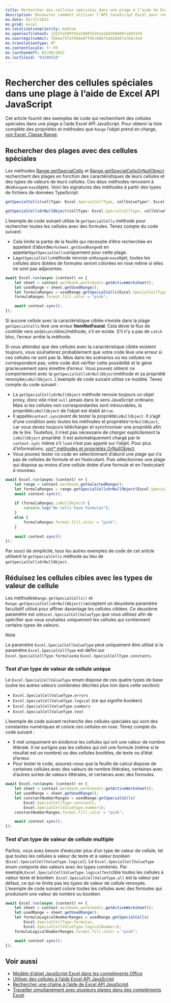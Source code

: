 ```yaml
---
title: Rechercher des cellules spéciales dans une plage à l’aide de Excel API JavaScript
description: Découvrez comment utiliser l’API JavaScript Excel pour rechercher des cellules spéciales, telles que des cellules avec des formules, des erreurs ou des nombres.
ms.date: 02/17/2022
ms.prod: excel
ms.localizationpriority: medium
ms.openlocfilehash: 1252fe599f93a3408fb161e2b8204600fa483339
ms.sourcegitcommit: 7b6ee73fa70b8e0ff45c68675dd26dd7a7b8c3e9
ms.translationtype: MT
ms.contentlocale: fr-FR
ms.lasthandoff: 03/08/2022
ms.locfileid: "63340518"
---
```

# <a name="find-special-cells-within-a-range-using-the-excel-javascript-api"></a>Rechercher des cellules spéciales dans une plage à l’aide de Excel API JavaScript

Cet article fournit des exemples de code qui recherchent des cellules spéciales dans une plage à l’aide Excel API JavaScript. Pour obtenir la liste complète des propriétés et méthodes que `Range` l’objet prend en charge, [voir Excel. Classe Range](/javascript/api/excel/excel.range).

## <a name="find-ranges-with-special-cells"></a>Rechercher des plages avec des cellules spéciales

Les méthodes [Range.getSpecialCells](/javascript/api/excel/excel.range#excel-excel-range-getspecialcells-member(1)) et [Range.getSpecialCellsOrNullObject](/javascript/api/excel/excel.range#excel-excel-range-getspecialcellsornullobject-member(1)) recherchent des plages en fonction des caractéristiques de leurs cellules et des types de valeurs de leurs cellules. Ces deux méthodes renvoient à des`RangeAreas`objets. Voici les signatures des méthodes à partir des types de fichiers de données TypeScript:

```typescript
getSpecialCells(cellType: Excel.SpecialCellType, cellValueType?: Excel.SpecialCellValueType): Excel.RangeAreas;
```

```typescript
getSpecialCellsOrNullObject(cellType: Excel.SpecialCellType, cellValueType?: Excel.SpecialCellValueType): Excel.RangeAreas;
```

L’exemple de code suivant utilise la `getSpecialCells` méthode pour rechercher toutes les cellules avec des formules. Tenez compte du code suivant:

- Cela limite la partie de la feuille qui nécessite d’être recherchée en appelant d’abord`Worksheet.getUsedRange`et en appelant`getSpecialCells`uniquement pour cette plage.
- La`getSpecialCells`méthode renvoie un`RangeAreas`objet, toutes les cellules alors dotées de formules seront colorées en rose même si elles ne sont pas adjacentes.

```js
await Excel.run(async (context) => {
    let sheet = context.workbook.worksheets.getActiveWorksheet();
    let usedRange = sheet.getUsedRange();
    let formulaRanges = usedRange.getSpecialCells(Excel.SpecialCellType.formulas);
    formulaRanges.format.fill.color = "pink";

    await context.sync();
});
```

Si aucune cellule avec la caractéristique ciblée n’existe dans la plage `getSpecialCells` lève une erreur **ItemNotFound**. Cela dévie le flux de contrôle vers un(e)`catch`bloc/méthode, s’il en existe. S’il n’y a pas de `catch` bloc, l’erreur arrête la méthode.

Si vous attendez que des cellules avec la caractéristique ciblée existent toujours, vous souhaiterez probablement que votre code  lève une erreur si ces cellules ne sont pas là. Mais dans les scénarios où les cellules ne correspondent pas; votre code doit vérifier cette possibilité et le gérer gracieusement sans émettre d’erreur. Vous pouvez obtenir ce comportement avec la `getSpecialCellsOrNullObject`méthode et sa propriété renvoyée`isNullObject`. L’exemple de code suivant utilise ce modèle. Tenez compte du code suivant :

- La `getSpecialCellsOrNullObject` méthode renvoie toujours un objet proxy, donc elle n’est `null` jamais dans le sens JavaScript ordinaire. Mais si les cellules non correspondantes sont introuvables, la propriété`isNullObject` de l’objet est établi à`true`.
- Il appelle`context.sync`*avant* de tester la propriété`isNullObject`. Il s’agit d’une condition avec toutes les méthodes et propriétés`*OrNullObject`, car vous devez toujours télécharger et synchroniser une propriété afin de le lire.  Toutefois, il n’est pas nécessaire de *charger explicitement* la `isNullObject` propriété. Il est automatiquement chargé par le `context.sync` même s’il `load` n’est pas appelé sur l’objet. Pour plus d’informations, [voir\* méthodes et propriétés OrNullObject](../develop/application-specific-api-model.md#ornullobject-methods-and-properties).
- Vous pouvez tester ce code en sélectionnant d’abord une plage qui n’a pas de cellules de formule et en l’exécutant. Puis sélectionnez une plage qui dispose au moins d’une cellule dotée d’une formule et en l’exécutant à nouveau.

```js
await Excel.run(async (context) => {
    let range = context.workbook.getSelectedRange();
    let formulaRanges = range.getSpecialCellsOrNullObject(Excel.SpecialCellType.formulas);
    await context.sync();
        
    if (formulaRanges.isNullObject) {
        console.log("No cells have formulas");
    }
    else {
        formulaRanges.format.fill.color = "pink";
    }
    
    await context.sync();
});
```

Par souci de simplicité, tous les autres exemples de code de cet article utilisent la `getSpecialCells` méthode au lieu de  `getSpecialCellsOrNullObject`.

## <a name="narrow-the-target-cells-with-cell-value-types"></a>Réduisez les cellules cibles avec les types de valeur de cellule

Les méthodes`Range.getSpecialCells()` et `Range.getSpecialCellsOrNullObject()`acceptent un deuxième paramètre facultatif utilisé pour affiner davantage les cellules ciblées. Ce deuxième paramètre est un`Excel.SpecialCellValueType` que vous utilisez afin de spécifier que vous souhaitez uniquement les cellules qui contiennent certains types de valeurs.

> [!NOTE]
> Le paramètre `Excel.SpecialCellValueType` peut uniquement être utilisé si le paramètre `Excel.SpecialCellType` est défini sur `Excel.SpecialCellType.formulas`ou `Excel.SpecialCellType.constants`.

### <a name="test-for-a-single-cell-value-type"></a>Test d’un type de valeur de cellule unique

Le `Excel.SpecialCellValueType` enum dispose de ces quatre types de base (outre les autres valeurs combinées décrites plus loin dans cette section):

- `Excel.SpecialCellValueType.errors`
- `Excel.SpecialCellValueType.logical` (ce qui signifie booléen)
- `Excel.SpecialCellValueType.numbers`
- `Excel.SpecialCellValueType.text`

L’exemple de code suivant recherche des cellules spéciales qui sont des constantes numériques et colore ces cellules en rose. Tenez compte du code suivant :

- Il met uniquement en évidence les cellules qui ont une valeur de nombre littérale. Il ne surligne pas les cellules qui ont une formule (même si le résultat est un nombre) ou des cellules booléles, de texte ou d’état d’erreur.
- Pour tester le code, assurez-vous que la feuille de calcul dispose de certaines cellules avec des valeurs de nombre littérales, certaines avec d’autres sortes de valeurs littérales, et certaines avec des formules.

```js
await Excel.run(async (context) => {
    let sheet = context.workbook.worksheets.getActiveWorksheet();
    let usedRange = sheet.getUsedRange();
    let constantNumberRanges = usedRange.getSpecialCells(
        Excel.SpecialCellType.constants,
        Excel.SpecialCellValueType.numbers);
    constantNumberRanges.format.fill.color = "pink";

    await context.sync();
});
```

### <a name="test-for-multiple-cell-value-types"></a>Test d’un type de valeur de cellule multiple

Parfois, vous avez besoin d’exécuter plus d’un type de valeur de cellule, tel que toutes les cellules à valeur de texte et à valeur booléen (`Excel.SpecialCellValueType.logical`). Le `Excel.SpecialCellValueType` enum comporte des valeurs avec les types combinés. Par exemple,`Excel.SpecialCellValueType.logicalText`cible toutes les cellules à valeur texte et booléen. `Excel.SpecialCellValueType.all` est la valeur par défaut, ce qui ne limite pas les types de valeur de cellule renvoyés. L’exemple de code suivant colore toutes les cellules avec des formules qui produisent une valeur de nombre ou booléen.

```js
await Excel.run(async (context) => {
    let sheet = context.workbook.worksheets.getActiveWorksheet();
    let usedRange = sheet.getUsedRange();
    let formulaLogicalNumberRanges = usedRange.getSpecialCells(
        Excel.SpecialCellType.formulas,
        Excel.SpecialCellValueType.logicalNumbers);
    formulaLogicalNumberRanges.format.fill.color = "pink";

    await context.sync();
});
```

## <a name="see-also"></a>Voir aussi

- [Modèle d’objet JavaScript Excel dans les compléments Office](excel-add-ins-core-concepts.md)
- [Utiliser des cellules à l’aide Excel API JavaScript](excel-add-ins-cells.md)
- [Rechercher une chaîne à l’aide de Excel API JavaScript](excel-add-ins-ranges-string-match.md)
- [Travailler simultanément avec plusieurs plages dans des compléments Excel](excel-add-ins-multiple-ranges.md)
